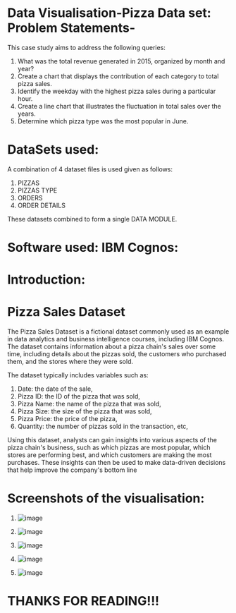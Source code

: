 # Data Visualisation-Pizza Data set: Problem Statements-

This case study aims to address the following queries:
1. What was the total revenue generated in 2015, organized by month and year?
2. Create a chart that displays the contribution of each category to total pizza sales.
3. Identify the weekday with the highest pizza sales during a particular hour.
4. Create a line chart that illustrates the fluctuation in total sales over the years.
5. Determine which pizza type was the most popular in June.

# DataSets used:

A combination of 4 dataset files is used given as follows:
1. PIZZAS
2. PIZZAS TYPE
3. ORDERS
4. ORDER DETAILS

These datasets combined to form a single DATA MODULE.

# Software used: IBM Cognos:


# Introduction:

# Pizza Sales Dataset

The Pizza Sales Dataset is a fictional dataset commonly used as an example in
data analytics and business intelligence courses, including IBM Cognos. The
dataset contains information about a pizza chain's sales over some time,
including details about the pizzas sold, the customers who purchased them, and
the stores where they were sold.

The dataset typically includes variables such as:
1. Date: the date of the sale,
2. Pizza ID: the ID of the pizza that was sold,
3. Pizza Name: the name of the pizza that was sold,
4. Pizza Size: the size of the pizza that was sold,
5. Pizza Price: the price of the pizza,
6. Quantity: the number of pizzas sold in the transaction, etc,

Using this dataset, analysts can gain insights into various aspects of the pizza
chain's business, such as which pizzas are most popular, which stores are
performing best, and which customers are making the most purchases. These
insights can then be used to make data-driven decisions that help improve the
company's bottom line

# Screenshots of the visualisation:

1. ![image](https://github.com/dubeysanskar/visualisation-pizza-dummy/assets/119898620/75e82ffa-57d8-4b53-90ac-5560b995ae34)
   
2. ![image](https://github.com/dubeysanskar/visualisation-pizza-dummy/assets/119898620/34dcf298-7320-43e6-9828-0dddcd6c47a6)
   
3. ![image](https://github.com/dubeysanskar/visualisation-pizza-dummy/assets/119898620/2337ad86-9646-4a8c-bbe4-ee3c53dfd145)
   
4. ![image](https://github.com/dubeysanskar/visualisation-pizza-dummy/assets/119898620/ad0852a1-bb64-409b-a81f-8d3b3af6e311)
   
5. ![image](https://github.com/dubeysanskar/visualisation-pizza-dummy/assets/119898620/5a84ad8b-6c34-4bef-b281-0a5ca09b26a6)
    

# THANKS FOR READING!!!

